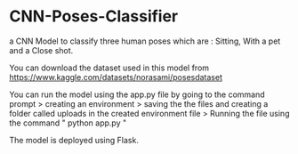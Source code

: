 # CNN-Poses-Classifier
a CNN Model to classify three human poses which are : Sitting, With a pet and a Close shot.

You can download the dataset used in this model from https://www.kaggle.com/datasets/norasami/posesdataset

You can run the model using the app.py file by going to the command prompt > creating an environment > saving the the files and creating a folder called uploads in the created environment file > Running the file using the command " python app.py "

The model is deployed using Flask.
